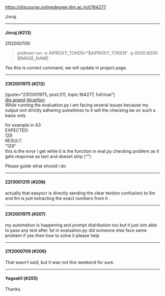 https://discourse.onlinedegree.iitm.ac.in/t/164277

Jivraj
  </blockquote>
</aside>
<hr>

<h4>Jivraj (#213)</h4>
<aside class="quote group-ds-students quote-modified" data-post="202" data-topic="164277" data-username="21f2000709">
<div class="title">
<div class="quote-controls"></div>
 21f2000709:</div>
<blockquote>
<p>podman run -e AIPROXY_TOKEN=“$AIPROXY_TOKEN” -p 8000:8000 $IMAGE_NAME</p>
</blockquote>
</aside>
<p>Yes this is correct command, we will update in project page.</p><hr>

<h4>23f2001975 (#212)</h4>
<p>[quote=“23f2001975, post:211, topic:164277, full:true”]<br/>
<a class="mention" href="/u/s.anand">@s.anand</a> <a class="mention" href="/u/carlton">@carlton</a><br/>
While running the evaluation.py i am facing several issues because my output isnt strictly adhering sometimes to it will the checking be on such a basis only</p>
<p>for example in A3<br/>
 EXPECTED:<br/>
129<br/>
 RESULT:<br/>
“129”<br/>
this is the error i get while it is the function in eval.py checking problem as it gets response as text and doesnt strip (“”)</p>
<p>Please guide what should i do</p><hr>

<h4>22f3001315 (#208)</h4>
<p>actually that easyocr is directly sending the clear text(no confusion) to llm and llm is just extracting the  exact numbers from it .</p><hr>

<h4>23f2001975 (#207)</h4>
<p>my automation is happening and prompt distribution too but it just isnt able to pass any test after 1st in evaluation.py did someone else face same problem if yes then how to solve it please help</p><hr>

<h4>21f2000709 (#206)</h4>
<p>That wasn’t said, but it was not this weekend for sure.</p><hr>

<h4>Yogesh1 (#205)</h4>
<p>Thanks.